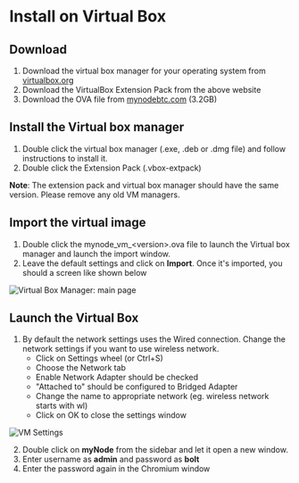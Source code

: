 # Install on Virtual Box

## Download

1. Download the virtual box manager for your operating system from [virtualbox.org](https://www.virtualbox.org/wiki/Downloads)
2. Download the VirtualBox Extension Pack from the above website
3. Download the OVA file from [mynodebtc.com](http://mynodebtc.com/download) (3.2GB)

## Install the Virtual box manager

1. Double click the virtual box manager (.exe, .deb or .dmg file) and follow instructions to install it.
2. Double click the Extension Pack (.vbox-extpack)

**Note**: The extension pack and virtual box manager should have the same version. Please remove any old VM managers.

## Import the virtual image

1. Double click the mynode_vm_\<version\>.ova file to launch the Virtual box manager and launch the import window.
2. Leave the default settings and click on **Import**. Once it's imported, you should a screen like shown below

![Virtual Box Manager: main page](/images/virtual-box/vm1.png)

## Launch the Virtual Box

1. By default the network settings uses the Wired connection. Change the network settings if you want to use wireless network.
	- Click on Settings wheel (or Ctrl+S)
	- Choose the Network tab
	- Enable Network Adapter should be checked
	- "Attached to" should be configured to Bridged Adapter
	- Change the name to appropriate network (eg. wireless network starts with wl)
	- Click on OK to close the settings window

![VM Settings](/images/virtual-box/vm2.png)

2. Double click on **myNode** from the sidebar and let it open a new window.
3. Enter username as **admin** and password as **bolt**
4. Enter the password again in the Chromium window